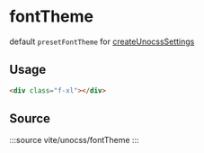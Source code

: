 # fontTheme

default `presetFontTheme` for [createUnocssSettings](../createUnocssSettings/+Page.md)



## Usage

```html
<div class="f-xl"></div>
```

## Source

:::source
vite/unocss/fontTheme
:::
